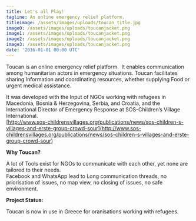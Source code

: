 ```yaml
---
title: Let's all Play!
tagline: An online emergency relief platform.
titleimage: /assets/images/uploads/toucan_title.jpg
image0: /assets/images/uploads/toucanjacket.png
image1: /assets/images/uploads/toucanjacket.png
image2: /assets/images/uploads/toucanjacket.png
image3: /assets/images/uploads/toucanjacket.png
date: '2016-01-01 00:00 UTC'
---
```

Toucan is an online emergency relief platform.  It enables communication among humanitarian actors in emergency situations. Toucan facilitates sharing Information and coordinating resources, whether supplying Food or urgent medical assistance.

It was developed with the Input of NGOs working with refugees in Macedonia, Bosnia & Herzegovina, Serbia, and Croatia, and the International Director of Emergency Response at SOS-Children’s Village International.\
[http://www.sos-childrensvillages.org/publications/news/sos-children-s-villages-and-erste-group-crowd-sour](http://www.sos-childrensvillages.org/publications/news/sos-children-s-villages-and-erste-group-crowd-sour)

**Why Toucan?**

A lot of Tools exist for NGOs to communicate with each other, yet none are tailored to their needs.\
Facebook and WhatsApp lead to Long communication threads, no priorisation of issues, no map view, no closing of issues, no safe environment.

**Project Status:**

Toucan is now in use in Greece for oranisations working with refugees.
